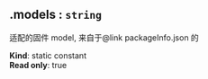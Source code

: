 <a name="module_miot/Package--module.exports.models"></a>

## .models : <code>string</code>
适配的固件 model, 来自于@link packageInfo.json 的

**Kind**: static constant  
**Read only**: true  
